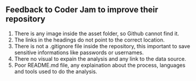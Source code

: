## Feedback to Coder Jam to improve their repository

1. There is any image inside the asset folder, so Github cannot find it.
2. The links in the headings do not point to the correct location.
3. There is not a .gitignore file inside the repository, this important to save sensitive informations like passwords or usernames. 
4. There no visual to expain the analysis and any link to the data source.
5. Poor README.md file, any explaination about the process, languages and tools used to do the analysis.
